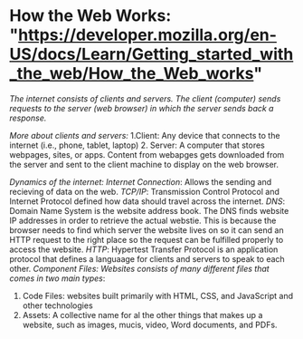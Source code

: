 # How the Web Works: "https://developer.mozilla.org/en-US/docs/Learn/Getting_started_with_the_web/How_the_Web_works"
  
_The internet consists of clients and servers. The client (computer) sends requests to the server (web browser) in which the server sends back a response._  

_More about clients and servers:_
1.Client: Any device that connects to the internet (i.e., phone, tablet, laptop)
2. Server: A computer that stores webpages, sites, or apps. Content from webapges gets downloaded from the server and sent to the client machine to display on the web browser.

_Dynamics of the internet:_
_Internet Connection_: Allows the sending and recieving of data on the web.
_TCP/IP_: Transmission Control Protocol and Internet Protocol defined how data should travel across the internet.
_DNS_: Domain Name System is the website address book. The DNS finds website IP addresses in order to retrieve the actual webstie. This is because the browser needs to find which server the website lives on so it can send an HTTP request to the right place so the request can be fulfilled properly to access the website.
_HTTP_: Hypertest Transfer Protocol is an application protocol that defines a languaage for clients and servers to speak to each other.
_Component Files: Websites consists of many different files that comes in two main types_:

1. Code Files: websites built primarily with HTML, CSS, and JavaScript and other technologies
2. Assets: A collective name for al the other things that makes up a website, such as images, mucis, video, Word documents, and PDFs.  
  